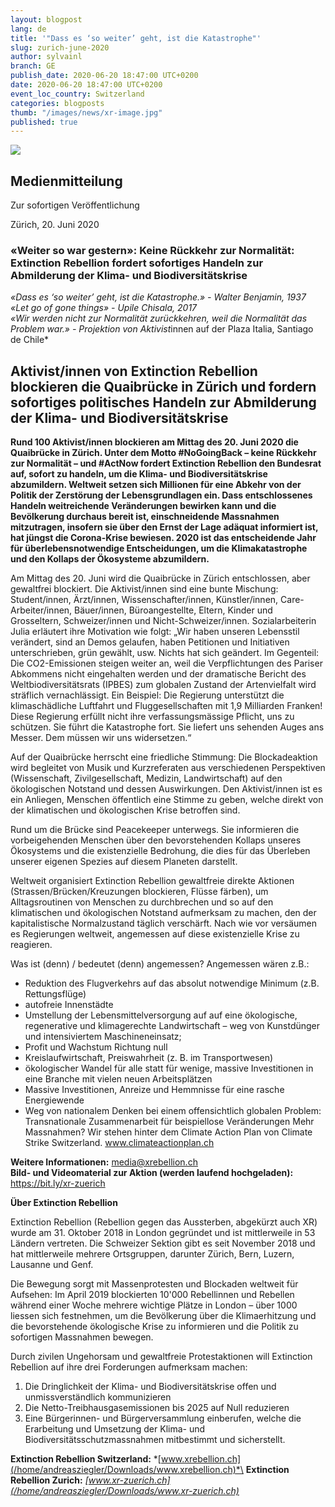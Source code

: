 ```yaml
---
layout: blogpost
lang: de
title: '"Dass es ‘so weiter’ geht, ist die Katastrophe"'
slug: zurich-june-2020
author: sylvainl
branch: GE
publish_date: 2020-06-20 18:47:00 UTC+0200
date: 2020-06-20 18:47:00 UTC+0200
event_loc_country: Switzerland
categories: blogposts
thumb: "/images/news/xr-image.jpg"
published: true
---
```

![](/images/news/xr-image.jpg)

## Medienmitteilung

Zur sofortigen Veröffentlichung

Zürich, 20. Juni 2020

### **«Weiter so war gestern»: Keine Rückkehr zur Normalität: Extinction Rebellion fordert sofortiges Handeln zur Abmilderung der Klima- und Biodiversitätskrise**

*«Dass es ‘so weiter’ geht, ist die Katastrophe.» - Walter Benjamin, 1937*\
*«Let go of gone things» - Upile Chisala, 2017*\
*«Wir werden nicht zur Normalität zurückkehren, weil die Normalität das Problem war.» - Projektion von Aktivist*innen auf der Plaza Italia, Santiago de Chile*

## **Aktivist/innen von Extinction Rebellion blockieren die Quaibrücke in Zürich und fordern sofortiges politisches Handeln zur Abmilderung der Klima- und Biodiversitätskrise**

**Rund 100 Aktivist/innen blockieren am Mittag des 20. Juni 2020 die Quaibrücke in Zürich. Unter dem Motto #NoGoingBack – keine Rückkehr zur Normalität – und #ActNow fordert Extinction Rebellion den Bundesrat auf, sofort zu handeln, um die Klima- und Biodiversitätskrise abzumildern. Weltweit setzen sich Millionen für eine Abkehr von der Politik der Zerstörung der Lebensgrundlagen ein. Dass entschlossenes Handeln weitreichende Veränderungen bewirken kann und die Bevölkerung durchaus bereit ist, einschneidende Massnahmen mitzutragen, insofern sie über den Ernst der Lage adäquat informiert ist, hat jüngst die Corona-Krise bewiesen. 2020 ist das entscheidende Jahr für überlebensnotwendige Entscheidungen, um die Klimakatastrophe und den Kollaps der Ökosysteme abzumildern.**

Am Mittag des 20. Juni wird die Quaibrücke in Zürich entschlossen, aber gewaltfrei blockiert. Die Aktivist/innen sind eine bunte Mischung: Student/innen, Ärzt/innen, Wissenschafter/innen, Künstler/innen, Care-Arbeiter/innen, Bäuer/innen, Büroangestellte, Eltern, Kinder und Grosseltern, Schweizer/innen und Nicht-Schweizer/innen. Sozialarbeiterin Julia erläutert ihre Motivation wie folgt: „Wir haben unseren Lebensstil verändert, sind an Demos gelaufen, haben Petitionen und Initiativen unterschrieben, grün gewählt, usw. Nichts hat sich geändert. Im Gegenteil: Die CO2-Emissionen steigen weiter an, weil die Verpflichtungen des Pariser Abkommens nicht eingehalten werden und der dramatische Bericht des Weltbiodiversitätsrats (IPBES) zum globalen Zustand der Artenvielfalt wird sträflich vernachlässigt. Ein Beispiel: Die Regierung unterstützt die klimaschädliche Luftfahrt und Fluggesellschaften mit 1,9 Milliarden Franken! Diese Regierung erfüllt nicht ihre verfassungsmässige Pflicht, uns zu schützen. Sie führt die Katastrophe fort. Sie liefert uns sehenden Auges ans Messer. Dem müssen wir uns widersetzen.“

Auf der Quaibrücke herrscht eine friedliche Stimmung: Die Blockadeaktion wird begleitet von Musik und Kurzreferaten aus verschiedenen Perspektiven (Wissenschaft, Zivilgesellschaft, Medizin, Landwirtschaft) auf den ökologischen Notstand und dessen Auswirkungen. Den Aktivist/innen ist es ein Anliegen, Menschen öffentlich eine Stimme zu geben, welche direkt von der klimatischen und ökologischen Krise betroffen sind.

Rund um die Brücke sind Peacekeeper unterwegs. Sie informieren die vorbeigehenden Menschen über den bevorstehenden Kollaps unseres Ökosystems und die existenzielle Bedrohung, die dies für das Überleben unserer eigenen Spezies auf diesem Planeten darstellt.

Weltweit organisiert Extinction Rebellion gewaltfreie direkte Aktionen (Strassen/Brücken/Kreuzungen blockieren, Flüsse färben), um Alltagsroutinen von Menschen zu durchbrechen und so auf den klimatischen und ökologischen Notstand aufmerksam zu machen, den der kapitalistische Normalzustand täglich verschärft. Nach wie vor versäumen es Regierungen weltweit, angemessen auf diese existenzielle Krise zu reagieren.

Was ist (denn) / bedeutet (denn) angemessen? Angemessen wären z.B.:

* Reduktion des Flugverkehrs auf das absolut notwendige Minimum (z.B. Rettungsflüge)
* autofreie Innenstädte
* Umstellung der Lebensmittelversorgung auf auf eine ökologische, regenerative und klimagerechte Landwirtschaft – weg von Kunstdünger und intensiviertem Maschineneinsatz;
* Profit und Wachstum Richtung null
* Kreislaufwirtschaft, Preiswahrheit (z. B. im Transportwesen)
* ökologischer Wandel für alle statt für wenige, massive Investitionen in eine Branche mit vielen neuen Arbeitsplätzen
* Massive Investitionen, Anreize und Hemmnisse für eine rasche Energiewende
* Weg von nationalem Denken bei einem offensichtlich globalen Problem: Transnationale Zusammenarbeit für beispiellose Veränderungen Mehr Massnahmen? Wir stehen hinter dem Climate Action Plan von Climate Strike Switzerland. www.climateactionplan.ch

**Weitere Informationen:** media@xrebellion.ch\
**Bild- und Videomaterial zur Aktion (werden laufend hochgeladen):** <https://bit.ly/xr-zuerich>

**Über Extinction Rebellion**

Extinction Rebellion (Rebellion gegen das Aussterben, abgekürzt auch XR) wurde am 31. Oktober 2018 in London gegründet und ist mittlerweile in 53 Ländern vertreten. Die Schweizer Sektion gibt es seit November 2018 und hat mittlerweile mehrere Ortsgruppen, darunter Zürich, Bern, Luzern, Lausanne und Genf.

Die Bewegung sorgt mit Massenprotesten und Blockaden weltweit für Aufsehen: Im April 2019 blockierten 10'000 Rebellinnen und Rebellen während einer Woche mehrere wichtige Plätze in London – über 1000 liessen sich festnehmen, um die Bevölkerung über die Klimaerhitzung und die bevorstehende ökologische Krise zu informieren und die Politik zu sofortigen Massnahmen bewegen.

Durch zivilen Ungehorsam und gewaltfreie Protestaktionen will Extinction Rebellion auf ihre drei Forderungen aufmerksam machen:

1. Die Dringlichkeit der Klima- und Biodiversitätskrise offen und unmissverständlich kommunizieren
2. Die Netto-Treibhausgasemissionen bis 2025 auf Null reduzieren
3. Eine Bürgerinnen- und Bürgerversammlung einberufen, welche die Erarbeitung und Umsetzung der Klima- und Biodiversitätsschutzmassnahmen mitbestimmt und sicherstellt.

**Extinction Rebellion Switzerland:** *[www.xrebellion.ch](/home/andreasziegler/Downloads/www.xrebellion.ch)*\
**Extinction Rebellion Zurich:** *[www.xr-zuerich.ch](/home/andreasziegler/Downloads/www.xr-zuerich.ch)*
